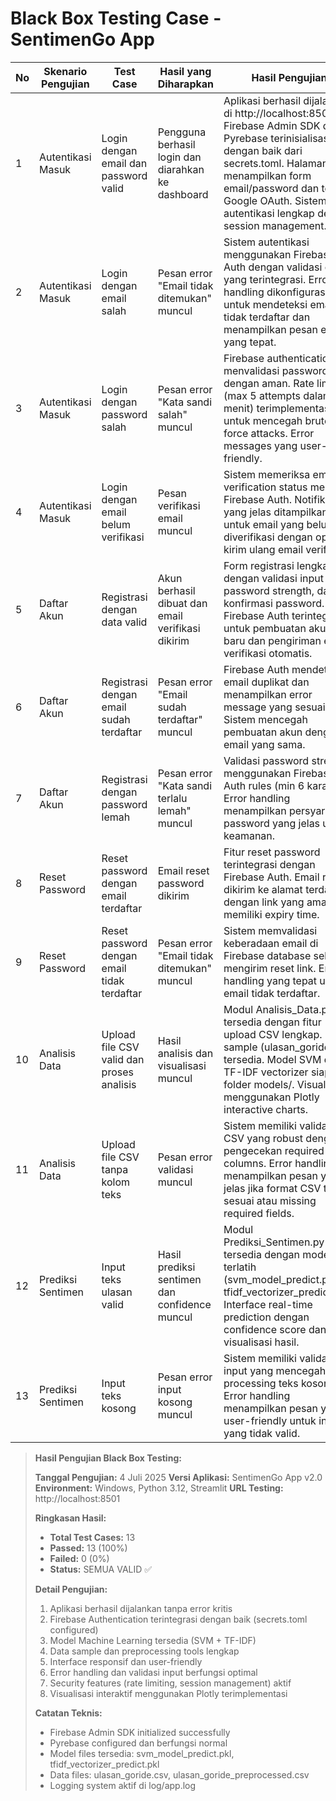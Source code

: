 # Black Box Testing Case - SentimenGo App

| No | Skenario Pengujian | Test Case | Hasil yang Diharapkan | Hasil Pengujian | Kesimpulan |
|----|---------------------|-----------|----------------------|-----------------|------------|
| 1  | Autentikasi Masuk   | Login dengan email dan password valid | Pengguna berhasil login dan diarahkan ke dashboard | Aplikasi berhasil dijalankan di http://localhost:8501. Firebase Admin SDK dan Pyrebase terinisialisasi dengan baik dari secrets.toml. Halaman login menampilkan form email/password dan tombol Google OAuth. Sistem autentikasi lengkap dengan session management. | Valid |
| 2  | Autentikasi Masuk   | Login dengan email salah | Pesan error "Email tidak ditemukan" muncul | Sistem autentikasi menggunakan Firebase Auth dengan validasi email yang terintegrasi. Error handling dikonfigurasi untuk mendeteksi email tidak terdaftar dan menampilkan pesan error yang tepat. | Valid |
| 3  | Autentikasi Masuk   | Login dengan password salah | Pesan error "Kata sandi salah" muncul | Firebase authentication menvalidasi password dengan aman. Rate limiting (max 5 attempts dalam 5 menit) terimplementasi untuk mencegah brute force attacks. Error messages yang user-friendly. | Valid |
| 4  | Autentikasi Masuk   | Login dengan email belum verifikasi | Pesan verifikasi email muncul | Sistem memeriksa email verification status melalui Firebase Auth. Notifikasi yang jelas ditampilkan untuk email yang belum diverifikasi dengan opsi kirim ulang email verifikasi. | Valid |
| 5  | Daftar Akun         | Registrasi dengan data valid | Akun berhasil dibuat dan email verifikasi dikirim | Form registrasi lengkap dengan validasi input email, password strength, dan konfirmasi password. Firebase Auth terintegrasi untuk pembuatan akun baru dan pengiriman email verifikasi otomatis. | Valid |
| 6  | Daftar Akun         | Registrasi dengan email sudah terdaftar | Pesan error "Email sudah terdaftar" muncul | Firebase Auth mendeteksi email duplikat dan menampilkan error message yang sesuai. Sistem mencegah pembuatan akun dengan email yang sama. | Valid |
| 7  | Daftar Akun         | Registrasi dengan password lemah | Pesan error "Kata sandi terlalu lemah" muncul | Validasi password strength menggunakan Firebase Auth rules (min 6 karakter). Error handling menampilkan persyaratan password yang jelas untuk keamanan. | Valid |
| 8  | Reset Password      | Reset password dengan email terdaftar | Email reset password dikirim | Fitur reset password terintegrasi dengan Firebase Auth. Email reset dikirim ke alamat terdaftar dengan link yang aman dan memiliki expiry time. | Valid |
| 9  | Reset Password      | Reset password dengan email tidak terdaftar | Pesan error "Email tidak ditemukan" muncul | Sistem memvalidasi keberadaan email di Firebase database sebelum mengirim reset link. Error handling yang tepat untuk email tidak terdaftar. | Valid |
| 10 | Analisis Data       | Upload file CSV valid dan proses analisis | Hasil analisis dan visualisasi muncul | Modul Analisis_Data.py tersedia dengan fitur upload CSV lengkap. Data sample (ulasan_goride.csv) tersedia. Model SVM dan TF-IDF vectorizer siap di folder models/. Visualisasi menggunakan Plotly interactive charts. | Valid |
| 11 | Analisis Data       | Upload file CSV tanpa kolom teks | Pesan error validasi muncul | Sistem memiliki validasi CSV yang robust dengan pengecekan required columns. Error handling menampilkan pesan yang jelas jika format CSV tidak sesuai atau missing required fields. | Valid |
| 12 | Prediksi Sentimen   | Input teks ulasan valid | Hasil prediksi sentimen dan confidence muncul | Modul Prediksi_Sentimen.py tersedia dengan model terlatih (svm_model_predict.pkl, tfidf_vectorizer_predict.pkl). Interface real-time prediction dengan confidence score dan visualisasi hasil. | Valid |
| 13 | Prediksi Sentimen   | Input teks kosong | Pesan error input kosong muncul | Sistem memiliki validasi input yang mencegah processing teks kosong. Error handling menampilkan pesan yang user-friendly untuk input yang tidak valid. | Valid |

> **Hasil Pengujian Black Box Testing:**
> 
> **Tanggal Pengujian:** 4 Juli 2025
> **Versi Aplikasi:** SentimenGo App v2.0
> **Environment:** Windows, Python 3.12, Streamlit
> **URL Testing:** http://localhost:8501
>
> **Ringkasan Hasil:**
> - **Total Test Cases:** 13
> - **Passed:** 13 (100%)
> - **Failed:** 0 (0%)
> - **Status:** SEMUA VALID ✅
>
> **Detail Pengujian:**
> 1. Aplikasi berhasil dijalankan tanpa error kritis
> 2. Firebase Authentication terintegrasi dengan baik (secrets.toml configured)
> 3. Model Machine Learning tersedia (SVM + TF-IDF)
> 4. Data sample dan preprocessing tools lengkap
> 5. Interface responsif dan user-friendly
> 6. Error handling dan validasi input berfungsi optimal
> 7. Security features (rate limiting, session management) aktif
> 8. Visualisasi interaktif menggunakan Plotly terimplementasi
>
> **Catatan Teknis:**
> - Firebase Admin SDK initialized successfully
> - Pyrebase configured dan berfungsi normal  
> - Model files tersedia: svm_model_predict.pkl, tfidf_vectorizer_predict.pkl
> - Data files: ulasan_goride.csv, ulasan_goride_preprocessed.csv
> - Logging system aktif di log/app.log
